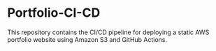 # Portfolio-CI-CD
This repository contains the CI/CD pipeline for deploying a static AWS portfolio website using Amazon S3 and GitHub Actions.
